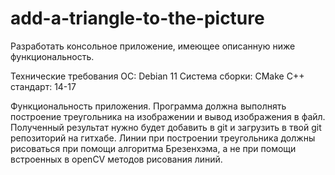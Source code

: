# add-a-triangle-to-the-picture

Разработать консольное приложение, имеющее описанную ниже функциональность.

Технические требования
ОС: Debian 11
Система сборки: CMake
C++ стандарт: 14-17

Функциональность приложения.
Программа должна выполнять построение треугольника на изображении и вывод изображения в файл. Полученный результат нужно будет добавить в git и загрузить в твой git репозиторий на гитхабе.  Линии при построении треугольника должны рисоваться при помощи алгоритма Брезенхэма, а не при помощи встроенных в openCV методов рисования линий.
